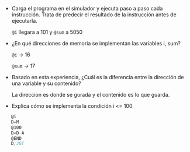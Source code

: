 - Carga el programa en el simulador y ejecuta paso a paso cada instrucción. Trata de predecir el resultado de la instrucción antes de ejecutarla.

  `@i` llegara a 101 y `@sum` a 5050

- ¿En qué direcciones de memoria se implementan las variables i, sum?
  

  `@i` → 16

  `@sum` → 17


- Basado en esta experiencia, ¿Cuál es la diferencia entre la dirección de una variable y su contenido?

  La direccion es donde se gurada y el contenido es lo que guarda.

- Explica cómo se implementa la condición i <= 100

```asm
   @i
   D=M
   @100
   D=D-A
   @END
   D;JGT
   ```

